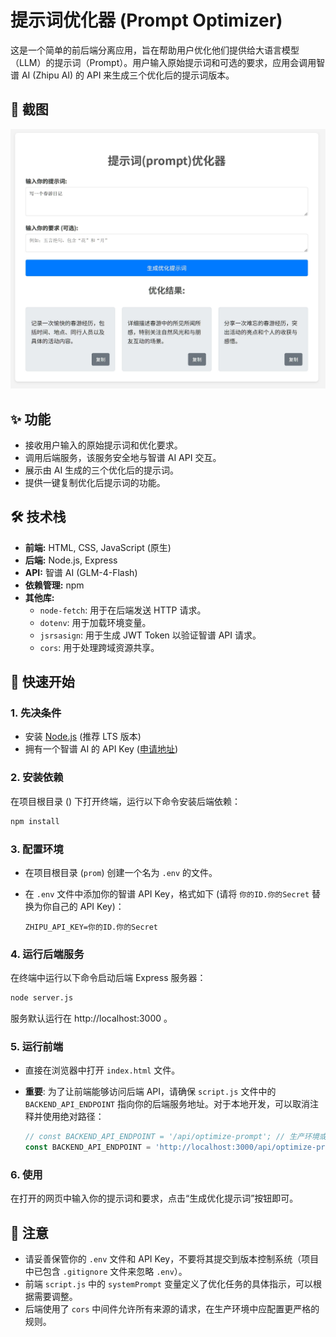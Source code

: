 # 提示词优化器 (Prompt Optimizer)

这是一个简单的前后端分离应用，旨在帮助用户优化他们提供给大语言模型（LLM）的提示词（Prompt）。用户输入原始提示词和可选的要求，应用会调用智谱 AI (Zhipu AI) 的 API 来生成三个优化后的提示词版本。



## 📸 截图
![image](doc/demo.png)

## ✨ 功能

*   接收用户输入的原始提示词和优化要求。
*   调用后端服务，该服务安全地与智谱 AI API 交互。
*   展示由 AI 生成的三个优化后的提示词。
*   提供一键复制优化后提示词的功能。

## 🛠️ 技术栈

*   **前端:** HTML, CSS, JavaScript (原生)
*   **后端:** Node.js, Express
*   **API:** 智谱 AI (GLM-4-Flash)
*   **依赖管理:** npm
*   **其他库:**
    *   `node-fetch`: 用于在后端发送 HTTP 请求。
    *   `dotenv`: 用于加载环境变量。
    *   `jsrsasign`: 用于生成 JWT Token 以验证智谱 API 请求。
    *   `cors`: 用于处理跨域资源共享。

## 🚀 快速开始

### 1. 先决条件

*   安装 [Node.js](https://nodejs.org/) (推荐 LTS 版本)
*   拥有一个智谱 AI 的 API Key ([申请地址](https://open.bigmodel.cn/))

### 2. 安装依赖

在项目根目录 (<mcfolder name="prom" path="c:\Users\admin\Desktop\prom"></mcfolder>) 下打开终端，运行以下命令安装后端依赖：

```bash
npm install
```
### 3. 配置环境

*   在项目根目录 (`prom`) 创建一个名为 `.env` 的文件。
*   在 `.env` 文件中添加你的智谱 API Key，格式如下 (请将 `你的ID.你的Secret` 替换为你自己的 API Key)：

    ```env:.env
    ZHIPU_API_KEY=你的ID.你的Secret
    ```

### 4. 运行后端服务

在终端中运行以下命令启动后端 Express 服务器：

```bash
node server.js
```

服务默认运行在 http://localhost:3000 。

### 5. 运行前端

*   直接在浏览器中打开 `index.html` 文件。
*   **重要**: 为了让前端能够访问后端 API，请确保 `script.js` 文件中的 `BACKEND_API_ENDPOINT` 指向你的后端服务地址。对于本地开发，可以取消注释并使用绝对路径：

    ```javascript:c%3A%5CUsers%5Cadmin%5CDesktop%5Cprom%5Cscript.js
    // const BACKEND_API_ENDPOINT = '/api/optimize-prompt'; // 生产环境或使用反向代理时
    const BACKEND_API_ENDPOINT = 'http://localhost:3000/api/optimize-prompt'; // 本地开发时
    ```

### 6. 使用

在打开的网页中输入你的提示词和要求，点击“生成优化提示词”按钮即可。

## 📝 注意

*   请妥善保管你的 `.env` 文件和 API Key，不要将其提交到版本控制系统（项目中已包含 `.gitignore` 文件来忽略 `.env`）。
*   前端 `script.js` 中的 `systemPrompt` 变量定义了优化任务的具体指示，可以根据需要调整。
*   后端使用了 `cors` 中间件允许所有来源的请求，在生产环境中应配置更严格的规则。



